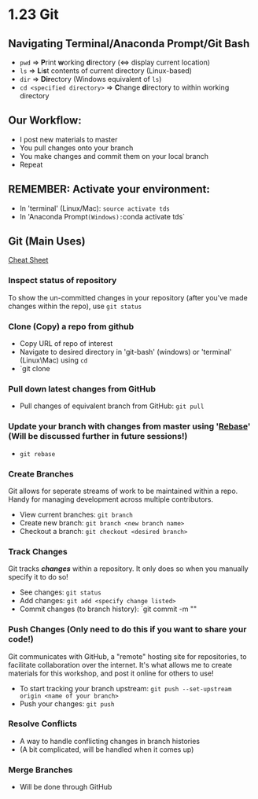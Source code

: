 # 1.23 Git

## Navigating Terminal/Anaconda Prompt/Git Bash
- `pwd` => **P**rint **w**orking **d**irectory (<=> display current location)
- `ls` => **L**i**s**t contents of current directory (Linux-based)
- `dir` => **Dir**ectory (Windows equivalent of `ls`)
- `cd <specified directory>` => **C**hange **d**irectory to <specified directory> within working directory

## Our Workflow:
- I post new materials to master
- You pull changes onto your branch
- You make changes and  commit them  on your local branch
- Repeat

## REMEMBER: Activate your environment:
- In 'terminal' (Linux/Mac): `source activate tds`
- In 'Anaconda Prompt` (Windows): `conda activate tds`


## Git (Main Uses)
[Cheat Sheet](https://www.git-tower.com/blog/git-cheat-sheet/)

### Inspect status of repository
To show the un-committed changes in your repository (after you've made changes within the repo), use `git status`

### Clone (Copy) a repo from github
- Copy URL of repo of interest
- Navigate to desired directory in 'git-bash' (windows) or 'terminal' (Linux\Mac) using `cd`
- `git clone <paste url from clipboard> 

### Pull down latest changes from GitHub
- Pull changes of equivalent branch from GitHub: `git pull`

### Update your branch with changes from master using '[Rebase](https://www.atlassian.com/git/tutorials/rewriting-history/git-rebase)' (Will be discussed further in future sessions!)
- `git rebase`

### Create Branches
Git allows for seperate streams of work to be maintained within a repo. Handy for managing development across multiple contributors. 
- View current branches: `git branch`
- Create new branch: 	`git branch <new branch name>`
- Checkout a branch: 	`git checkout <desired branch>`

### Track Changes
Git tracks **_changes_** within a repository. It only does so when you manually specify it to do so!
- See changes: `git status`
- Add changes: `git add <specify change listed>`
- Commit changes (to branch history): `git commit -m "<your custom message>"

### Push Changes (Only need to do this if you want to share your code!)
Git communicates with GitHub, a "remote" hosting site for repositories, to facilitate collaboration over the internet. It's what allows me to create materials for this workshop, and post it online for others to use!
- To start tracking your branch upstream: `git push --set-upstream origin <name of your branch>`
- Push your changes: `git push`

### Resolve Conflicts
- A way to handle conflicting changes in branch histories
- (A bit complicated, will be handled when it comes up)

### Merge Branches
- Will be done through GitHub
